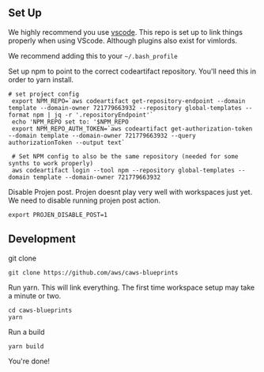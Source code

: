 ## Set Up

We highly recommend you use [vscode](https://code.visualstudio.com/). This repo is set up to link
things properly when using VScode. Although plugins also exist for vimlords.

We recommend adding this to your `~/.bash_profile`

Set up npm to point to the correct codeartifact repository. You'll need this in order to yarn
install.

```
# set project config
 export NPM_REPO=`aws codeartifact get-repository-endpoint --domain template --domain-owner 721779663932 --repository global-templates --format npm | jq -r '.repositoryEndpoint'`
 echo 'NPM_REPO set to: '$NPM_REPO
 export NPM_REPO_AUTH_TOKEN=`aws codeartifact get-authorization-token --domain template --domain-owner 721779663932 --query authorizationToken --output text`

 # Set NPM config to also be the same repository (needed for some synths to work properly)
 aws codeartifact login --tool npm --repository global-templates --domain template --domain-owner 721779663932
```

Disable Projen post. Projen doesnt play very well with workspaces just yet. We need to disable
running projen post action.

```
export PROJEN_DISABLE_POST=1
```

## Development

git clone

```
git clone https://github.com/aws/caws-blueprints
```

Run yarn. This will link everything. The first time workspace setup may take a minute or two.

```
cd caws-blueprints
yarn
```

Run a build

```
yarn build
```

You're done!
